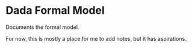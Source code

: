 # Dada Formal Model

Documents the formal model.

For now, this is mostly a place for me to add notes, but it has aspirations.
